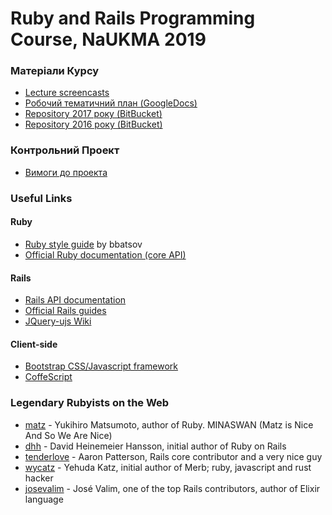 # Ruby and Rails Programming Course, NaUKMA 2019


### Матеріали Курсу
* [Lecture screencasts](https://drive.google.com/drive/folders/16PKxIJRDgXPCP0Nr0wTrSg5x_u-SSYmj?usp=sharing)
* [Робочий тематичний план (GoogleDocs)](https://docs.google.com/document/d/1QD4AS5HUm34fQUdZT3J6kW1KJAN06rCDg-oJvAJC70Q/edit?usp=sharing)
* [Repository 2017 року (BitBucket)](https://bitbucket.org/burius/ruby_course_2017)
* [Repository 2016 року (BitBucket)](https://bitbucket.org/burius/ror_course)

### Контрольний Проект
* [Вимоги до проекта](https://gitlab.com/pavlozahozhenko/ruby-course-2019/tree/master/students#project-requirements-info)

### Useful Links
#### Ruby
* [Ruby style guide](https://github.com/bbatsov/ruby-style-guide) by bbatsov
* [Official Ruby documentation (core API)](http://ruby-doc.org/core-2.5.0/)
#### Rails
* [Rails API documentation](http://api.rubyonrails.org/)
* [Official Rails guides](http://guides.rubyonrails.org/)
* [JQuery-ujs Wiki](https://github.com/rails/jquery-ujs/wiki)
#### Client-side
* [Bootstrap CSS/Javascript framework](http://getbootstrap.com/)
* [CoffeScript](http://coffeescript.org/)

### Legendary Rubyists on the Web
* [matz](https://twitter.com/yukihiro_matz) - Yukihiro Matsumoto, author of Ruby. MINASWAN (Matz is Nice And So We Are Nice)
* [dhh](https://twitter.com/dhh) - David Heinemeier Hansson, initial author of Ruby on Rails
* [tenderlove](https://twitter.com/tenderlove) - Aaron Patterson, Rails core contributor and a very nice guy
* [wycatz](https://twitter.com/wycats) - Yehuda Katz, initial author of Merb; ruby, javascript and rust hacker
* [josevalim](https://twitter.com/josevalim) - José Valim, one of the top Rails contributors, author of Elixir language
